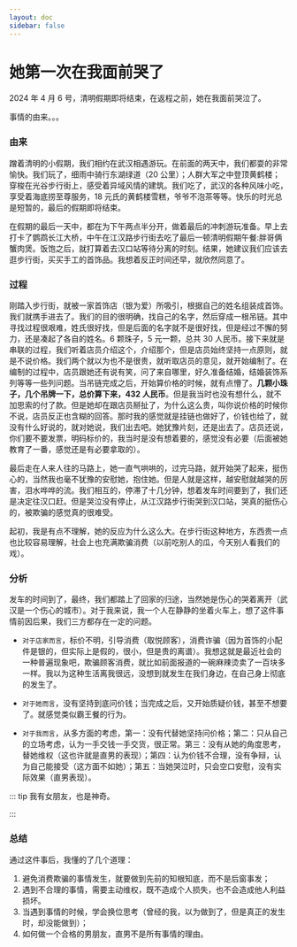 ```yaml
---
layout: doc
sidebar: false
---
```


# 她第一次在我面前哭了

2024 年 4 月 6 号，清明假期即将结束，在返程之前，她在我面前哭泣了。

事情的由来。。。

### 由来

蹭着清明的小假期，我们相约在武汉相遇游玩。在前面的两天中，我们都耍的非常愉快。我们玩了，细雨中骑行东湖绿道（20 公里）；人群大军之中登顶黄鹤楼；穿梭在光谷步行街上，感受着异域风情的建筑。我们吃了，武汉的各种风味小吃，享受着海底捞至尊服务，18 元氏的黄鹤楼雪糕，爷爷不泡茶等等。快乐的时光总是短暂的，最后的假期即将结束。

在假期的最后一天中，都在为下午两点半分开，做着最后的冲刺游玩准备。早上去打卡了鹦鹉长江大桥，中午在江汉路步行街去吃了最后一顿清明假期午餐:胖哥俩蟹肉煲。饭饱之后，就打算着去汉口站等待分离的时刻。结果，她建议我们应该去逛步行街，买买手工的首饰品。我想着反正时间还早，就欣然同意了。

### 过程

刚踏入步行街，就被一家首饰店（银为爱）所吸引，根据自己的姓名组装成首饰。我们就携手进去了。我们的目的很明确，找自己的名字，然后穿成一根吊链。其中寻找过程很艰难，姓氏很好找，但是后面的名字就不是很好找，但是经过不懈的努力，还是凑起了各自的姓名。6 颗珠子，5 元一颗，总共 30 人民币。接下来就是串联的过程，我们听着店员介绍这个，介绍那个，但是店员始终坚持一点原则，就是不说价格。我们两个就以为也不是很贵，就听取店员的意见，就开始编制了。在编制的过程中，店员跟她还有说有笑，问了来自哪里，好久准备结婚，结婚装饰系列等等一些列问题。当吊链完成之后，开始算价格的时候，就有点懵了。**几颗小珠子，几个吊牌一下，总价算下来，432 人民币**。但是我当时也没有想什么，就不加思索的付了款。但是她却在跟店员掰扯了，为什么这么贵，叫你说价格的时候你不说，店员反正也含糊的回答。那时我的感觉就是挂链也做好了，价钱也给了，就没有什么好说的，就对她说，我们出去吧。她犹豫片刻，还是出去了。店员还说，你们要不要发票，明码标价的，我当时是没有想着要的，感觉没有必要（后面被她教育了一番，感觉还是有必要拿取的）。

最后走在人来人往的马路上，她一直气哄哄的，过完马路，就开始哭了起来，挺伤心的，当然我也毫不犹豫的安慰她，抱住她。但是人就是这样，越安慰就越哭的厉害，泪水哗哗的流。我们相互的，停滞了十几分钟，想着发车时间要到了，我们还是决定往汉口赶。但是哭泣没有停止，从江汉路步行街哭到汉口站，哭真的挺伤心的，被欺骗的感觉真的很难受。

起初，我是有点不理解，她的反应为什么这么大。在步行街这种地方，东西贵一点也比较容易理解，社会上也充满欺骗消费（以前吃别人的瓜，今天别人看我们的戏）。

### 分析

发车的时间到了，最终，我们都踏上了回家的归途，当然她是伤心的哭着离开（武汉是一个伤心的城市）。对于我来说，我一个人在静静的坐着火车上，想了这件事情前因后果，我们三方都存在一定的问题。

- `对于店家而言`，标价不明，引导消费（取悦顾客），消费诈骗（因为首饰的小配件是银的，但实际上是假的，很小，但是贵的离谱）。我想这就是最近社会的一种普遍现象吧，欺骗顾客消费，就比如前面报道的一碗麻辣烫卖了一百块多一样。我以为这种生活离我很远，没想到就发生在我们身边，在自己身上彻底的发生了。

- `对于她而言`，没有坚持到底问价钱；当完成之后，又开始质疑价钱，甚至不想要了。就感觉类似霸王餐的行为。

- `对于我而言`，从多方面的考虑，第一：没有代替她坚持问价格；第二：只从自己的立场考虑，认为一手交钱一手交货，很正常。第三：没有从她的角度思考，替她维权（这也许就是直男的表现）；第四：认为价钱不合理，没有争辩，认为自己能接受（这方面不如她）；第五：当她哭泣时，只会空口安慰，没有实际效果（直男表现）。

::: tip 我有女朋友，也是神奇。

:::

### 总结

通过这件事后，我懂的了几个道理：

1. 避免消费欺骗的事情发生，就要做到先前的知根知底，而不是后窗事发；
2. 遇到不合理的事情，需要主动维权，既不造成个人损失，也不会造成他人利益损坏。
3. 当遇到事情的时候，学会换位思考（曾经的我，以为做到了，但是真正的发生时，却没能做到）；
4. 如何做一个合格的男朋友，直男不是所有事情的理由。
